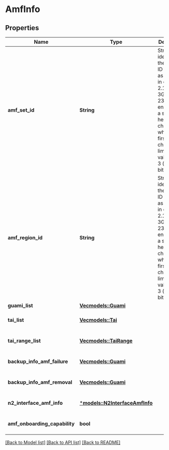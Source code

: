 # AmfInfo

## Properties
Name | Type | Description | Notes
------------ | ------------- | ------------- | -------------
**amf_set_id** | **String** | String identifying the AMF Set ID (10 bits) as specified in clause 2.10.1 of 3GPP TS 23.003.  It is encoded as a string of 3 hexadecimal characters where the first character is limited to  values 0 to 3 (i.e. 10 bits).  | 
**amf_region_id** | **String** | String identifying the AMF Set ID (10 bits) as specified in clause 2.10.1 of 3GPP TS 23.003.  It is encoded as a string of 3 hexadecimal characters where the first character is limited to  values 0 to 3 (i.e. 10 bits)  | 
**guami_list** | [**Vec<models::Guami>**](Guami.md) |  | 
**tai_list** | [**Vec<models::Tai>**](Tai.md) |  | [optional] [default to None]
**tai_range_list** | [**Vec<models::TaiRange>**](TaiRange.md) |  | [optional] [default to None]
**backup_info_amf_failure** | [**Vec<models::Guami>**](Guami.md) |  | [optional] [default to None]
**backup_info_amf_removal** | [**Vec<models::Guami>**](Guami.md) |  | [optional] [default to None]
**n2_interface_amf_info** | [***models::N2InterfaceAmfInfo**](N2InterfaceAmfInfo.md) |  | [optional] [default to None]
**amf_onboarding_capability** | **bool** |  | [optional] [default to Some(false)]

[[Back to Model list]](../README.md#documentation-for-models) [[Back to API list]](../README.md#documentation-for-api-endpoints) [[Back to README]](../README.md)


